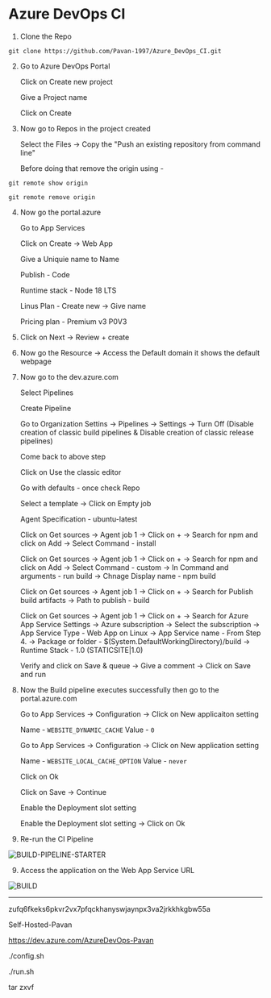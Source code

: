 # Azure DevOps CI

1. Clone the Repo
   
```
git clone https://github.com/Pavan-1997/Azure_DevOps_CI.git
```

2. Go to Azure DevOps Portal

    Click on Create new project
    
    Give a Project name
    
    Click on Create


3. Now go to Repos in the project created

    Select  the Files -> Copy the "Push an existing repository from command line"
    
    Before doing that remove the origin using - 
```
git remote show origin
```
```
git remote remove origin 
```

4. Now go the portal.azure

    Go to App Services
    
    Click on Create -> Web App
    
    Give a Uniquie name to Name
    
    Publish - Code
    
    Runtime stack - Node 18 LTS
    
    Linus Plan - Create new -> Give name 
    
    Pricing plan - Premium v3 P0V3


4. Click on Next -> Review + create


5. Now go the Resource -> Access the Default domain it shows the default webpage


6. Now go to the dev.azure.com 

    Select Pipelines
    
    Create Pipeline 
    
    Go to Organization Settins -> Pipelines -> Settings -> Turn Off (Disable creation of classic build pipelines & Disable creation of classic release pipelines)
    
    Come back to above step
    
    Click on Use the classic editor 
    
    Go with defaults - once check Repo
    
   Select a template -> Click on Empty job
    
    Agent Specification - ubuntu-latest
    
    Click on Get sources -> Agent job 1 -> Click on + -> Search for npm and click on Add -> Select Command - install 
    
    Click on Get sources -> Agent job 1 -> Click on + -> Search for npm and click on Add -> Select Command - custom -> In Command and arguments - run build -> Chnage Display name - npm build
    
    Click on Get sources -> Agent job 1 -> Click on + -> Search for Publish build artifacts -> Path to publish - build
    
    Click on Get sources -> Agent job 1 -> Click on + -> Search for Azure App Service Settings -> Azure subscription -> Select the subscription -> App Service Type - Web App on Linux -> App Service name - From Step 4. -> Package or folder -       $(System.DefaultWorkingDirectory)/build -> Runtime Stack - 1.0 (STATICSITE|1.0)
    
    Verify and click on Save & queue -> Give a comment -> Click on Save and run


7. Now the Build pipeline executes successfully then go to the portal.azure.com

    Go to App Services -> Configuration -> Click on New applicaiton setting

    Name - `WEBSITE_DYNAMIC_CACHE`
    Value - `0`
    
    
    Go to App Services -> Configuration -> Click on New application setting
    
    Name - `WEBSITE_LOCAL_CACHE_OPTION`
    Value - `never`
    
    Click on Ok
    
    Click on Save -> Continue

    Enable the Deployment slot setting

    Enable the Deployment slot setting -> Click on Ok


8. Re-run the CI Pipeline

![BUILD-PIPELINE-STARTER](https://github.com/Pavan-1997/Azure_DevOps_CI/assets/32020205/8583c21d-b811-4aaa-9680-c8689f535aa6)


9. Access the application on the Web App Service URL

![BUILD](https://github.com/Pavan-1997/Azure_DevOps_CI/assets/32020205/fb9c343c-d3fe-467b-8bd1-f83c4c18c6d7)


---

zufq6fkeks6pkvr2vx7pfqckhanyswjaynpx3va2jrkkhkgbw55a

Self-Hosted-Pavan

https://dev.azure.com/AzureDevOps-Pavan

./config.sh

./run.sh

tar zxvf
